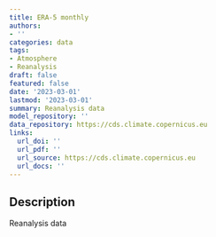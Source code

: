 ```yaml
---
title: ERA-5 monthly
authors:
- ''
categories: data
tags:
- Atmosphere
- Reanalysis
draft: false
featured: false
date: '2023-03-01'
lastmod: '2023-03-01'
summary: Reanalysis data
model_repository: ''
data_repository: https://cds.climate.copernicus.eu
links:
  url_doi: ''
  url_pdf: ''
  url_source: https://cds.climate.copernicus.eu
  url_docs: ''
---
```


## Description

Reanalysis data

